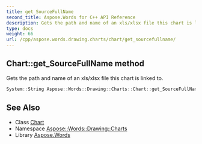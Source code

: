 ```yaml
---
title: get_SourceFullName
second_title: Aspose.Words for C++ API Reference
description: Gets the path and name of an xls/xlsx file this chart is linked to.
type: docs
weight: 66
url: /cpp/aspose.words.drawing.charts/chart/get_sourcefullname/
---
```

## Chart::get_SourceFullName method


Gets the path and name of an xls/xlsx file this chart is linked to.

```cpp
System::String Aspose::Words::Drawing::Charts::Chart::get_SourceFullName()
```

## See Also

* Class [Chart](../)
* Namespace [Aspose::Words::Drawing::Charts](../../)
* Library [Aspose.Words](../../../)
